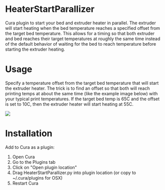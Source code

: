 # HeaterStartParallizer
Cura plugin to start your bed and extruder heater in parallel. The extruder will start heating when the bed temperature reaches a specified offset from the target bed temperature. This allows for a timing so that both extruder and bed reaches their target temperatures at roughly the same time instead of the default behavior of waiting for the bed to reach temperature before starting the extruder heating.

Usage
==========
Specify a temperature offset from the target bed temperature that will start the extruder heater. The trick is to find an offset so that both will reach printing temps at about the same time (like the example image below) with your typical print temperatures. If the target bed temp is 65C and the offset is set to 10C, then the extruder heater will start heating at 55C.

![](https://raw.githubusercontent.com/mosh1/HeaterStartParallizer/master/Example.jpg)

Installation
==========
Add to Cura as a plugin:

1. Open Cura
2. Go to the Plugins tab
3. Click on "Open plugin location"
4. Drag HeaterStartParallizer.py into plugin location (or copy to ~/.cura/plugins for OSX)
5. Restart Cura
